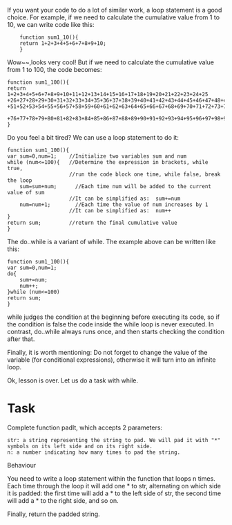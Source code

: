 If you want your code to do a lot of similar work, a loop statement is a good choice. For example, if we need to calculate the cumulative value from 1 to 10, we can write code like this:

		function sum1_10(){
		return 1+2+3+4+5+6+7+8+9+10;
		}

Wow~~,looks very cool! But if we need to calculate the cumulative value from 1 to 100, the code becomes:

	function sum1_100(){
  	return 1+2+3+4+5+6+7+8+9+10+11+12+13+14+15+16+17+18+19+20+21+22+23+24+25
  	+26+27+28+29+30+31+32+33+34+35+36+37+38+39+40+41+42+43+44+45+46+47+48+49+50
  	+51+52+53+54+55+56+57+58+59+60+61+62+63+64+65+66+67+68+69+70+71+72+73+74+75
 	 +76+77+78+79+80+81+82+83+84+85+86+87+88+89+90+91+92+93+94+95+96+97+98+99+100;
	}

Do you feel a bit tired? We can use a loop statement to do it:

	function sum1_100(){
	var sum=0,num=1;    //Initialize two variables sum and num
	while (num<=100){   //Determine the expression in brackets, while true, 
						//run the code block one time, while false, break the loop
		sum=sum+num;      //Each time num will be added to the current value of sum
						//It can be simplified as:  sum+=num
		num=num+1;        //Each time the value of num increases by 1
						//It can be simplified as:  num++
	}
	return sum;         //return the final cumulative value
	}

The do..while is a variant of while. The example above can be written like this:

	function sum1_100(){
	var sum=0,num=1;
	do{
		sum+=num;
		num++;
	}while (num<=100)
	return sum;
	}

while judges the condition at the beginning before executing its code, so if the condition is false the code inside the while loop is never executed. In contrast, do..while always runs once, and then starts checking the condition after that.

Finally, it is worth mentioning: Do not forget to change the value of the variable (for conditional expressions), otherwise it will turn into an infinite loop.

Ok, lesson is over. Let us do a task with while.


# Task

Complete function padIt, which accepts 2 parameters:

    str: a string representing the string to pad. We will pad it with "*" symbols on its left side and on its right side.
    n: a number indicating how many times to pad the string.

Behaviour

You need to write a loop statement within the function that loops n times. Each time through the loop it will add one * to str, alternating on which side it is padded: the first time will add a * to the left side of str, the second time will add a * to the right side, and so on.

Finally, return the padded string.